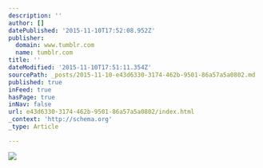 ```yaml
---
description: ''
author: []
datePublished: '2015-11-10T17:52:08.952Z'
publisher:
  domain: www.tumblr.com
  name: tumblr.com
title: ''
dateModified: '2015-11-10T17:51:11.354Z'
sourcePath: _posts/2015-11-10-e43d6330-3174-462b-9501-86a57a5a0802.md
published: true
inFeed: true
hasPage: true
inNav: false
url: e43d6330-3174-462b-9501-86a57a5a0802/index.html
_context: 'http://schema.org'
_type: Article

---
```

![](https://41.media.tumblr.com/332362b160e778f2b09abf9bbb1f5915/tumblr_nxd1wtyoLw1qatx2ao1_500.jpg)